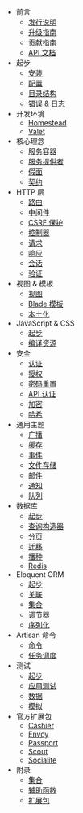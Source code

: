 - 前言
    - [发行说明](docs/{{language}}/{{version}}/releases)
    - [升级指南](docs/{{language}}/{{version}}/upgrade)
    - [贡献指南](docs/{{language}}/{{version}}/contributions)
    - [API 文档](/api/{{version}})
- 起步
    - [安装](docs/{{language}}/{{version}}/installation)
    - [配置](docs/{{language}}/{{version}}/configuration)
    - [目录结构](docs/{{language}}/{{version}}/structure)
    - [错误 & 日志](docs/{{language}}/{{version}}/errors)
- 开发环境
    - [Homestead](docs/{{language}}/{{version}}/homestead)
    - [Valet](docs/{{language}}/{{version}}/valet)
- 核心理念
    - [服务容器](docs/{{language}}/{{version}}/container)
    - [服务提供者](docs/{{language}}/{{version}}/providers)
    - [假面](docs/{{language}}/{{version}}/facades)
    - [契约](docs/{{language}}/{{version}}/contracts)
- HTTP 层
    - [路由](docs/{{language}}/{{version}}/routing)
    - [中间件](docs/{{language}}/{{version}}/middleware)
    - [CSRF 保护](docs/{{language}}/{{version}}/csrf)
    - [控制器](docs/{{language}}/{{version}}/controllers)
    - [请求](docs/{{language}}/{{version}}/requests)
    - [响应](docs/{{language}}/{{version}}/responses)
    - [会话](docs/{{language}}/{{version}}/session)
    - [验证](docs/{{language}}/{{version}}/validation)
- 视图 & 模板
    - [视图](docs/{{language}}/{{version}}/views)
    - [Blade 模板](docs/{{language}}/{{version}}/blade)
    - [本土化](docs/{{language}}/{{version}}/localization)
- JavaScript & CSS
    - [起步](docs/{{language}}/{{version}}/frontend)
    - [编译资源](docs/{{language}}/{{version}}/elixir)
- 安全
    - [认证](docs/{{language}}/{{version}}/authentication)
    - [授权](docs/{{language}}/{{version}}/authorization)
    - [密码重置](docs/{{language}}/{{version}}/passwords)
    - [API 认证](docs/{{language}}/{{version}}/passport)
    - [加密](docs/{{language}}/{{version}}/encryption)
    - [哈希](docs/{{language}}/{{version}}/hashing)
- 通用主题
    - [广播](docs/{{language}}/{{version}}/broadcasting)
    - [缓存](docs/{{language}}/{{version}}/cache)
    - [事件](docs/{{language}}/{{version}}/events)
    - [文件存储](docs/{{language}}/{{version}}/filesystem)
    - [邮件](docs/{{language}}/{{version}}/mail)
    - [通知](docs/{{language}}/{{version}}/notifications)
    - [队列](docs/{{language}}/{{version}}/queues)
- 数据库
    - [起步](docs/{{language}}/{{version}}/database)
    - [查询构造器](docs/{{language}}/{{version}}/queries)
    - [分页](docs/{{language}}/{{version}}/pagination)
    - [迁移](docs/{{language}}/{{version}}/migrations)
    - [播种](docs/{{language}}/{{version}}/seeding)
    - [Redis](docs/{{language}}/{{version}}/redis)
- Eloquent ORM
    - [起步](docs/{{language}}/{{version}}/eloquent)
    - [关联](docs/{{language}}/{{version}}/eloquent-relationships)
    - [集合](docs/{{language}}/{{version}}/eloquent-collections)
    - [调节器](docs/{{language}}/{{version}}/eloquent-mutators)
    - [序列化](docs/{{language}}/{{version}}/eloquent-serialization)
- Artisan 命令
    - [命令](docs/{{language}}/{{version}}/artisan)
    - [任务调度](docs/{{language}}/{{version}}/scheduling)
- 测试
    - [起步](docs/{{language}}/{{version}}/testing)
    - [应用测试](docs/{{language}}/{{version}}/application-testing)
    - [数据](docs/{{language}}/{{version}}/database-testing)
    - [模拟](docs/{{language}}/{{version}}/mocking)
- 官方扩展包
    - [Cashier](docs/{{language}}/{{version}}/billing)
    - [Envoy](docs/{{language}}/{{version}}/envoy)
    - [Passport](docs/{{language}}/{{version}}/passport)
    - [Scout](docs/{{language}}/{{version}}/scout)
    - [Socialite](https://github.com/laravel/socialite)
- 附录
    - [集合](docs/{{language}}/{{version}}/collections)
    - [辅助函数](docs/{{language}}/{{version}}/helpers)
    - [扩展包](docs/{{language}}/{{version}}/packages)
